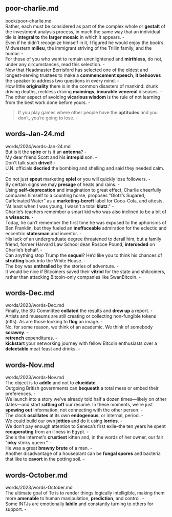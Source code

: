 ## poor-charlie.md ##  
book/poor-charlie.md  
Rather, each must be considered as part of the complex whole or **gestalt** of the investment analysis process, in much the same way that an individual tile is **integral to** the **larger mosaic** in which it appears. -  
Even if he didn’t recognize himself in it, I figured he would enjoy the book’s Midwestern **milieu**, the immigrant striving of the Trillin family, and the humor. -  
For those of you who want to remain unenlightened and **mirthless**, do not, under any circumstances, read this selection. -  
Now that Headmaster Berrisford has selected one of the oldest and longest-serving trustees to make a **commencement speech**, **it behooves** the speaker to address two questions in every mind. -  
How little **originality** there is in the common disasters of mankind: drunk driving deaths, reckless driving **maimings**, **incurable** **venereal** diseases. -  
The other aspect of avoiding **vicarious wisdom** is the rule of not learning from the best work done before yours. -  
> If you play games where other people have the **aptitudes** and you don’t, you’re going to lose. -  

## words-Jan-24.md ##  
words/2024/words-Jan-24.md  
But is it the **spire** or is it an **antenna**? -  
My dear friend Scott and his **intrepid** son. -  
Don't talk such **drivel**! -  
U.N. officials **decried** the bombing and shelling and said they needed calm. -  
Do not just **spout** marketing **spiel** or you will quickly lose followers. -  
By certain signs we may **presage** of heats and rains. -  
Using **self-deprecation** and imagination to great effect, Charlie cheerfully compares himself to a counting horse, proposes “Glotz’s Sugared, Caffeinated Water” as a **marketing-bereft** label for Coca-Cola, and attests, “At least when I was young, I wasn't a total **klutz**." -  
Charlie’s teachers remember a smart kid who was also inclined to be a bit of a **wiseacre**. -  
Today, he can’t remember the first time he was exposed to the aphorisms of Ben Franklin, but they fueled an **ineffaceable** admiration for the eclectic and eccentric **statesman** and inventor. -  
His lack of an undergraduate degree threatened to derail him, but a family friend, former Harvard Law School dean Roscoe Pound, **interceded** on Charlie’s behalf. -  
Can anything stop Trump the **sequel**? He’d like you to think his chances of **strutting** back into the White House. -  
The boy was **enthralled** by the stories of adventure. -  
It would be nice if Bitcoiners saved their **vitriol** for the state and shitcoiners, rather than attacking Bitcoin-only companies like SwanBitcoin. -  

## words-Dec.md ##  
words/2023/words-Dec.md  
Finally, the SU Committee **collated** the results and **drew up** a report. -  
Artists and museums are still creating or collecting non-fungible tokens (nfts). As are those looking to **flog** an image. -  
No, for some reason, we think of an academic. We think of somebody **scrawny**. -  
**retrench** expenditures. -  
**kickstart** your networking journey with fellow Bitcoin enthusiasts over a **delectable** meat feast and drinks. -  

## words-Nov.md ##  
words/2023/words-Nov.md  
The object is to **addle** and not to **elucidate**. -  
Outgoing British governments can **bequeath** a total mess or embed their preferences. -  
We launch into a story we've already told half a dozen times—likely on other dates—and start **rattling off** our résumé. In these moments, we’re just **spewing out** information, not connecting with the other person. -  
The clock **oscillates** at its own **endogenous**, or internal, period. -  
We could build our own **jetties** and do it using **lorries**. -  
We don’t pay enough attention to Seneca’s first exile–the ten years he spent **recuperating** from an illness in Egypt. -  
She's the internet's **crustiest** kitten and, in the words of her owner, our fair "**icky** stinky queen." -  
He was a great **brawny** **brute** of a man. -  
Another disadvantage of a houseplant can be **fungal spores** and bacteria that like to **cavort** in the potting soil. -  

## words-October.md ##  
words/2023/words-October.md  
The ultimate goal of Te is to render things logically intelligible, making them more **amenable** to human manipulation, **prediction**, and control. -  
Some INTJs are emotionally **labile** and constantly turning to others for support. -  

